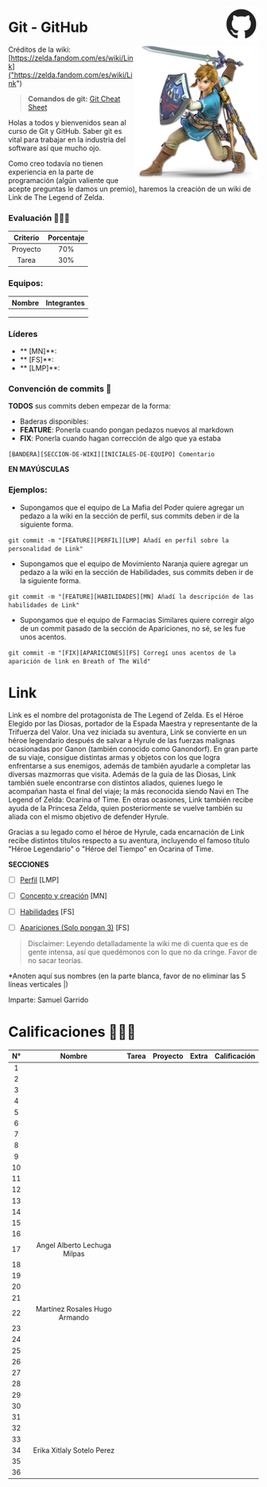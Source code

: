<p>
  <img src="img/github.jpg" align = "right"  width="70" height="70" />
</p>

# Git - GitHub 

<p>
  <img src="img/link.png" align = "right"  width="250"/>
</p>

Créditos de la wiki:  [https://zelda.fandom.com/es/wiki/Link]("https://zelda.fandom.com/es/wiki/Link")

> **Comandos de git:** [Git Cheat Sheet]("https://zelda.fandom.com/wiki/Link")

Holas a todos y bienvenidos sean al curso de Git y GitHub. Saber git es vital para trabajar en la industria del software así que mucho ojo.

Como creo todavía no tienen experiencia en la parte de programación (algún valiente que acepte preguntas le damos un premio), haremos la creación de un wiki de Link de The Legend of Zelda.
### Evaluación 🤖✍🏻

| Criterio | Porcentaje|
|:--------:|:---------:|
| Proyecto |    70%    |
| Tarea    |    30%    |

### Equipos:

| Nombre   		      | Integrantes                    |
|:--------------------:|:------------------------------:|
|   |     |
|  	|     |
|  	|     |

### Líderes

- ** [MN]**: 
- ** [FS]**:
- ** [LMP]**:

### Convención de commits 👀

**TODOS** sus commits deben empezar de la forma: 

- Baderas disponibles: 
 - **FEATURE**: Ponerla cuando pongan pedazos nuevos al markdown
 - **FIX**: Ponerla cuando hagan corrección de algo que ya estaba

`[BANDERA][SECCION-DE-WIKI][INICIALES-DE-EQUIPO] Comentario`

**EN MAYÚSCULAS**

### Ejemplos: 

- Supongamos que el equipo de La Mafia del Poder quiere agregar un pedazo a la wiki en la sección de perfil, sus commits deben ir de la siguiente forma.

`git commit -m "[FEATURE][PERFIL][LMP] Añadí en perfil sobre la personalidad de Link"`

- Supongamos que el equipo de Movimiento Naranja quiere agregar un pedazo a la wiki en la sección de Habilidades, sus commits deben ir de la siguiente forma.

`git commit -m "[FEATURE][HABILIDADES][MN] Añadí la descripción de las habilidades de Link"`

- Supongamos que el equipo de Farmacias Similares quiere corregir algo de un commit pasado de la sección de Apariciones, no sé, se les fue unos acentos.

`git commit -m "[FIX][APARICIONES][FS] Corregí unos acentos de la aparición de link en Breath of The Wild"`



# Link

Link es el nombre del protagonista de The Legend of Zelda. Es el Héroe Elegido por las Diosas, portador de la Espada Maestra y representante de la Trifuerza del Valor. Una vez iniciada su aventura, Link se convierte en un héroe legendario después de salvar a Hyrule de las fuerzas malignas ocasionadas por Ganon (también conocido como Ganondorf). En gran parte de su viaje, consigue distintas armas y objetos con los que logra enfrentarse a sus enemigos, además de también ayudarle a completar las diversas mazmorras que visita. Además de la guía de las Diosas, Link también suele encontrarse con distintos aliados, quienes luego le acompañan hasta el final del viaje; la más reconocida siendo Navi en The Legend of Zelda: Ocarina of Time. En otras ocasiones, Link también recibe ayuda de la Princesa Zelda, quien posteriormente se vuelve también su aliada con el mismo objetivo de defender Hyrule.

Gracias a su legado como el héroe de Hyrule, cada encarnación de Link recibe distintos títulos respecto a su aventura, incluyendo el famoso título "Héroe Legendario" o "Héroe del Tiempo" en Ocarina of Time.


**SECCIONES**

- [ ] [Perfil]("") [LMP]
- [ ] [Concepto y creación]("") [MN]
- [ ] [Habilidades](Wiki/Habilidades.md) [FS]
- [ ] [Apariciones (Solo pongan 3)](Wiki/Apariciones.md) [FS]


> Disclaimer: Leyendo detalladamente la wiki me di cuenta que es de gente intensa, así que quedémonos con lo que no da cringe. Favor de no sacar teorías.


*Anoten aquí sus nombres (en la parte blanca, favor de no eliminar las 5 líneas verticales |)

Imparte: Samuel Garrido

# Calificaciones 🥇🥈🥉
|**N°**|**Nombre**|**Tarea**|**Proyecto**|**Extra**|**Calificación**|
|:----:|:--------:|:-------:|:----------:|:--------------:|:---------:|
|1|                         |||||
|2|                         |||||
|3|                         |||||
|4|                         |||||
|5|                         |||||
|6|                         |||||
|7|                         |||||
|8|                         |||||
|9|                         |||||
|10|                         |||||
|11|                         |||||
|12|                         |||||
|13|                         |||||
|14|                         |||||
|15|                         |||||
|16|                         |||||
|17|  Angel Alberto Lechuga Milpas                       |||||
|18|                         |||||
|19|                         |||||
|20|                         |||||
|21|                         |||||
|22|Martínez Rosales Hugo Armando|||||
|23|                         |||||
|24|                         |||||
|25|                         |||||
|26|                         |||||
|27|                         |||||
|28|                         |||||
|29|                         |||||
|30|                         |||||
|31|                         |||||
|32|                         |||||
|33|                         |||||
|34|Erika Xitlaly Sotelo Perez|||||
|35|                         |||||
|36|                         |||||
